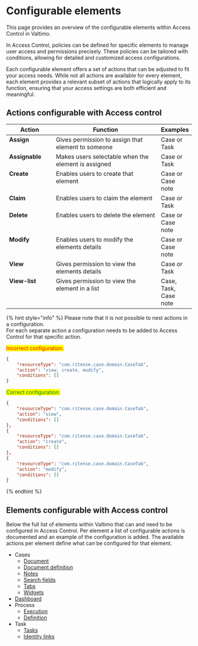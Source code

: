 # Configurable elements

This page provides an overview of the configurable elements within Access Control in Valtimo.

In Access Control, policies can be defined for specific elements to manage user access and permissions precisely. These policies can be tailored with conditions, allowing for detailed and customized access configurations.

Each configurable element offers a set of actions that can be adjusted to fit your access needs. While not all actions are available for every element, each element provides a relevant subset of actions that logically apply to its function, ensuring that your access settings are both efficient and meaningful.

## Actions configurable with Access control

<table><thead><tr><th width="131" valign="top">Action</th><th width="423" valign="top">Function</th><th valign="top">Examples</th></tr></thead><tbody><tr><td valign="top"><strong>Assign</strong></td><td valign="top">Gives permission to assign that element to someone</td><td valign="top">Case or Task</td></tr><tr><td valign="top"><strong>Assignable</strong></td><td valign="top">Makes users selectable when the element is assigned</td><td valign="top">Case or Task</td></tr><tr><td valign="top"><strong>Create</strong></td><td valign="top">Enables users to create that element</td><td valign="top">Case or Case note</td></tr><tr><td valign="top"><strong>Claim</strong></td><td valign="top">Enables users to claim the element</td><td valign="top">Case or Task</td></tr><tr><td valign="top"><strong>Delete</strong></td><td valign="top">Enables users to delete the element</td><td valign="top">Case or Case note</td></tr><tr><td valign="top"><strong>Modify</strong></td><td valign="top">Enables users to modify the elements details</td><td valign="top">Case or Case note</td></tr><tr><td valign="top"><strong>View</strong></td><td valign="top">Gives permission to view the elements details</td><td valign="top">Case or Task</td></tr><tr><td valign="top"><strong>View-list</strong></td><td valign="top">Gives permission to view the element in a list</td><td valign="top">Case, Task, Case note</td></tr></tbody></table>

{% hint style="info" %}
Please note that it is not possible to nest actions in a configuration.\
For each separate action a configuration needs to be added to Access Control for that specific action.

<mark style="color:red;">Incorrect configuration:</mark>

```json
{
    "resourceType": "com.ritense.case.domain.CaseTab",
    "action": "view, create, modify",
    "conditions": []
}
```

<mark style="color:green;">Correct configuration:</mark>

```json
{
    "resourceType": "com.ritense.case.domain.CaseTab",
    "action": "view",
    "conditions": []
},
{
    "resourceType": "com.ritense.case.domain.CaseTab",
    "action": "create",
    "conditions": []
},
{
    "resourceType": "com.ritense.case.domain.CaseTab",
    "action": "modify",
    "conditions": []
}
```
{% endhint %}

## Elements configurable with Access control

Below the full list of elements within Valtimo that can and need to be configured in Access Control. Per element a list of configurable actions is documented and an example of the configuration is added. The available actions per element define what can be configured for that element.

* Cases
  * [Document](../case/document-definition.md#access-control)
  * [Document definition](../case/document-definition.md#access-control)
  * [Notes](../case/notes.md#access-control)
  * [Search fields](../case/search-fields.md#access-control)
  * [Tabs](../case/tabs/#access-control)
  * [Widgets](../case/tabs/widgets.md#access-control)
* [Dashboard](../dashboard/#access-control)
* Process
  * [Execution](../process/#access-control)
  * [Definition](../process/#access-control)
* Task
  * [Tasks](../tasks/#access-control)
  * [Identity links](../tasks/#access-control)
